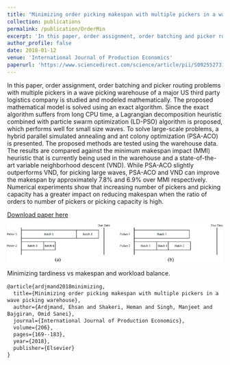 ```yaml
---
title: "Minimizing order picking makespan with multiple pickers in a wave picking warehouse"
collection: publications
permalink: /publication/OrderMin
excerpt: 'In this paper, order assignment, order batching and picker routing problems with multiple pickers in a wave picking warehouse of a major US third party logistics company is studied and modeled mathematically.'
author_profile: false
date: 2018-01-12
venue: 'International Journal of Production Economics'
paperurl: 'https://www.sciencedirect.com/science/article/pii/S0925527318304146'
---
```

In this paper, order assignment, order batching and picker routing problems with multiple pickers in a wave picking warehouse of a major US third party logistics company is studied and modeled mathematically. The proposed mathematical model is solved using an exact algorithm. Since the exact algorithm suffers from long CPU time, a Lagrangian decomposition heuristic combined with particle swarm optimization (LD-PSO) algorithm is proposed, which performs well for small size waves. To solve large-scale problems, a hybrid parallel simulated annealing and ant colony optimization (PSA-ACO) is presented. The proposed methods are tested using the warehouse data. The results are compared against the minimum makespan impact (MMI) heuristic that is currently being used in the warehouse and a state-of-the-art variable neighborhood descent (VND). While PSA-ACO slightly outperforms VND, for picking large waves, PSA-ACO and VND can improve the makespan by approximately 7.8% and 6.9% over MMI respectively. Numerical experiments show that increasing number of pickers and picking capacity has a greater impact on reducing makespan when the ratio of orders to number of pickers or picking capacity is high.

[Download paper here](https://www.sciencedirect.com/science/article/pii/S0925527318304146)

![](/images/OrderSpan.jpg)

Minimizing tardiness vs makespan and workload balance.

```
@article{ardjmand2018minimizing,
  title={Minimizing order picking makespan with multiple pickers in a wave picking warehouse},
  author={Ardjmand, Ehsan and Shakeri, Heman and Singh, Manjeet and Bajgiran, Omid Sanei},
  journal={International Journal of Production Economics},
  volume={206},
  pages={169--183},
  year={2018},
  publisher={Elsevier}
}
```